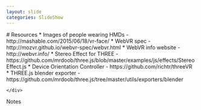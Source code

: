 ```yaml
---
layout: slide
categories: SlideShow
---
```


<div class="panel slide-content">
	<div class="panel-body marked">
# Resources
* Images of people wearing HMDs - http://mashable.com/2015/06/18/vr-face/
* WebVR spec - http://mozvr.github.io/webvr-spec/webvr.html
* WebVR info website - http://webvr.info/
* Stereo Effect for THREE - https://github.com/mrdoob/three.js/blob/master/examples/js/effects/StereoEffect.js
* Device Orientation Controller - https://github.com/richtr/threeVR 
* THREE.js blender exporter - https://github.com/mrdoob/three.js/tree/master/utils/exporters/blender

	</div>
</div>
<div class="panel notes">
	<div class="panel-heading">Notes</div>
	<div class="panel-body marked">
	</div>
</div>
